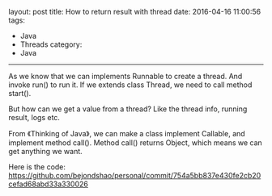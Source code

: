layout: post
title: How to return result with thread
date: 2016-04-16 11:00:56
tags:
- Java
- Threads
category:
- Java
---

As we know that we can implements Runnable to create a thread. And invoke run() to run it. If we extends class Thread, we need to call method start().

But how can we get a value from a thread? Like the thread info, running result, logs etc.

From 《Thinking of Java》, we can make a class implement Callable<T>, and implement method call(). Method call() returns Object, which means we can get anything we want.

Here is the code: https://github.com/bejondshao/personal/commit/754a5bb837e430fe2cb20cefad68abd33a330026